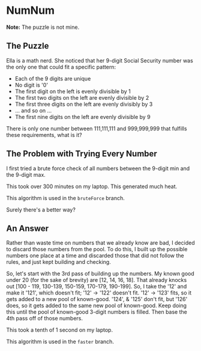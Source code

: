 # NumNum
__Note:__ The puzzle is not mine.
## The Puzzle
Ella is a math nerd. She noticed that her 9-digit Social Security number was the only one that could fit a specific pattern:
* Each of the 9 digits are unique
* No digit is '0'
* The first digit on the left is evenly divisible by 1
* The first two digits on the left are evenly divisible by 2
* The first three digits on the left are evenly divisibly by 3
* ... and so on ...
* The first nine digits on the left are evenly divisible by 9

There is only one number between 111,111,111 and 999,999,999 that fulfills these requirements, what is it?

## The Problem with Trying Every Number

I first tried a brute force check of all numbers between the 9-digit min and the 9-digit max.

This took over 300 minutes on my laptop. This generated much heat.

This algorithm is used in the `bruteForce` branch.

Surely there's a better way?

## An Answer
Rather than waste time on numbers that we already know are bad, I decided to discard those numbers from the pool. To do this, I built up the possible numbers one place at a time and discarded those that did not follow the rules, and just kept building and checking.

So, let's start with the 3rd pass of building up the numbers. My known good under 20 (for the sake of brevity) are [12, 14, 16, 18]. That already knocks out [100 - 119, 130-139, 150-159, 170-179, 190-199]. So, I take the '12' and make it '121', which doesn't fit; '12' -> '122' doesn't fit. '12' -> '123' fits, so it gets added to a new pool of known-good. '124', & '125' don't fit, but '126' does, so it gets added to the same new pool of known-good. Keep doing this until the pool of known-good 3-digit numbers is filled. Then base the 4th pass off of those numbers.

This took a tenth of 1 second on my laptop.

This algorithm is used in the `faster` branch.
